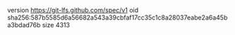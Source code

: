 version https://git-lfs.github.com/spec/v1
oid sha256:587b5585d6a56682a543a39cbfaf17cc35c1c8a28037eabe2a6a45ba3bdad76b
size 4313
